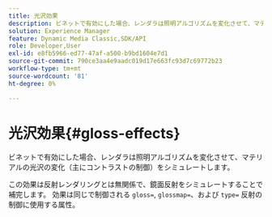 ```yaml
---
title: 光沢効果
description: ビネットで有効にした場合、レンダラは照明アルゴリズムを変化させて、マテリアルの光沢の変化（主にコントラストの制御）をシミュレートします。
solution: Experience Manager
feature: Dynamic Media Classic,SDK/API
role: Developer,User
exl-id: e8fb5966-ed77-47af-a500-b9bd1604e7d1
source-git-commit: 790ce3aa4e9aadc019d17e663fc93d7c69772b23
workflow-type: tm+mt
source-wordcount: '81'
ht-degree: 0%

---
```


# 光沢効果{#gloss-effects}

ビネットで有効にした場合、レンダラは照明アルゴリズムを変化させて、マテリアルの光沢の変化（主にコントラストの制御）をシミュレートします。

この効果は反射レンダリングとは無関係で、鏡面反射をシミュレートすることで補完します。 効果は同じで制御される `gloss=`, `glossmap=`、および `type=` 反射の制御に使用する属性。
